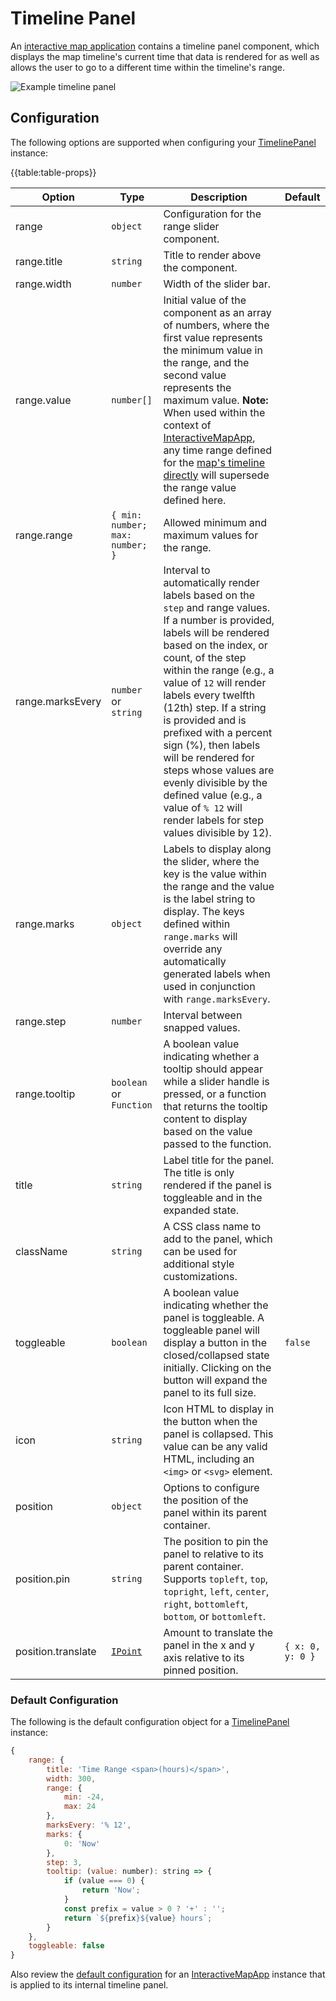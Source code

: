 # Timeline Panel

An [interactive map application]({{base-url}}/interactive-map-app/) contains a timeline panel component, which displays the map timeline's current time that data is rendered for as well as allows the user to go to a different time within the timeline's range.

![Example timeline panel]({{docs-url}}/img/awxjs-interactivemapapp-panels-timeline.png)

## Configuration
The following options are supported when configuring your [TimelinePanel]({{docs-url}}/classes/timelinepanel.html) instance:

{{table:table-props}}

| Option | Type | Description | Default |
|---|---|---|---|
| range | `object` | Configuration for the range slider component. | |
| range.title | `string` | Title to render above the component. | |
| range.width | `number` | Width of the slider bar. | |
| range.value | `number[]` | Initial value of the component as an array of numbers, where the first value represents the minimum value in the range, and the second value represents the maximum value. **Note:** When used within the context of [InteractiveMapApp]({{base-url}}/interactive-map-app/), any time range defined for the [map's timeline directly]({{base-url}}/interactive-map/configuration/) will supersede the range value defined here. | |
| range.range | `{ min: number; max: number; }` | Allowed minimum and maximum values for the range. | |
| range.marksEvery | `number` or `string` | Interval to automatically render labels based on the `step` and range values. If a number is provided, labels will be rendered based on the index, or count, of the step within the range (e.g., a value of `12` will render labels every twelfth (12th) step. If a string is provided and is prefixed with a percent sign (%), then labels will be rendered for steps whose values are evenly divisible by the defined value (e.g., a value of `% 12` will render labels for step values divisible by 12). | |
| range.marks | `object` | Labels to display along the slider, where the key is the value within the range and the value is the label string to display. The keys defined within `range.marks` will override any automatically generated labels when used in conjunction with `range.marksEvery`. | |
| range.step | `number` | Interval between snapped values. | |
| range.tooltip | `boolean` or `Function` | A boolean value indicating whether a tooltip should appear while a slider handle is pressed, or a function that returns the tooltip content to display based on the value passed to the function. | |
| title | `string` | Label title for the panel. The title is only rendered if the panel is toggleable and in the expanded state. | |
| className | `string` | A CSS class name to add to the panel, which can be used for additional style customizations. | |
| toggleable | `boolean` | A boolean value indicating whether the panel is toggleable. A toggleable panel will display a button in the closed/collapsed state initially. Clicking on the button will expand the panel to its full size. | `false` |
| icon | `string` | Icon HTML to display in the button when the panel is collapsed. This value can be any valid HTML, including an `<img>` or `<svg>` element. | |
| position | `object` | Options to configure the position of the panel within its parent container. | |
| position.pin | `string` | The position to pin the panel to relative to its parent container. Supports `topleft`, `top`, `topright`, `left`, `center`, `right`, `bottomleft`, `bottom`, or `bottomleft`. | |
| position.translate | [`IPoint`]() | Amount to translate the panel in the x and y axis relative to its pinned position. | `{ x: 0, y: 0 }` |

### Default Configuration
The following is the default configuration object for a [TimelinePanel]({{docs-url}}/classes/timelinepanel.html) instance:

```javascript
{
    range: {
        title: 'Time Range <span>(hours)</span>',
        width: 300,
        range: {
            min: -24,
            max: 24
        },
        marksEvery: '% 12',
        marks: {
            0: 'Now'
        },
        step: 3,
        tooltip: (value: number): string => {
            if (value === 0) {
                return 'Now';
            }
            const prefix = value > 0 ? '+' : '';
            return `${prefix}${value} hours`;
        }
    },
    toggleable: false
}
```

Also review the [default configuration]({{base-url}}/interactive-map-app/configuration/) for an [InteractiveMapApp]({{docs-url}}/classes/interactivemapapp.html) instance that is applied to its internal timeline panel.
